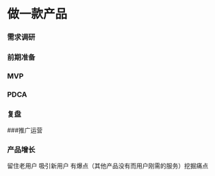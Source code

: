 # 做一款产品

### 需求调研

### 前期准备

### MVP

### PDCA

### 复盘

###推广运营

### 产品增长

留住老用户 吸引新用户 有爆点（其他产品没有而用户刚需的服务）挖掘痛点


